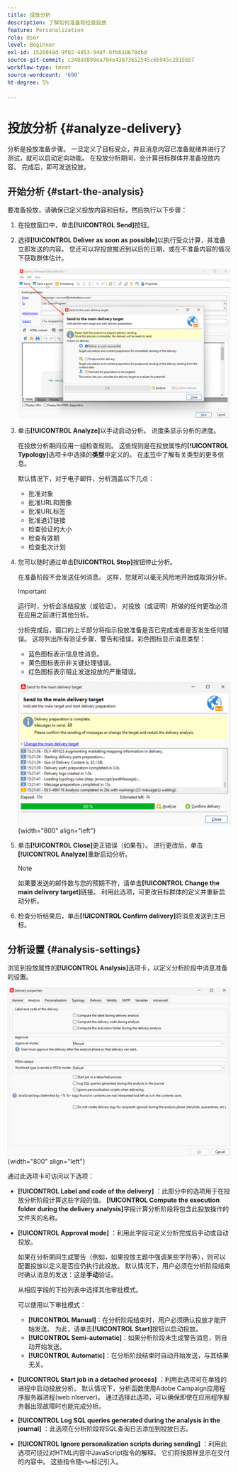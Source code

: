 ```yaml
---
title: 投放分析
description: 了解如何准备和检查投放
feature: Personalization
role: User
level: Beginner
exl-id: 1526048d-9f02-4853-948f-8fb618670dbd
source-git-commit: c248dd899ea704e43873652545c6b945c2915b57
workflow-type: tm+mt
source-wordcount: '690'
ht-degree: 5%

---
```


# 投放分析 {#analyze-delivery}

分析是投放准备步骤。 一旦定义了目标受众，并且消息内容已准备就绪并进行了测试，就可以启动定向功能。 在投放分析期间，会计算目标群体并准备投放内容。 完成后，即可发送投放。

## 开始分析 {#start-the-analysis}

要准备投放，请确保已定义投放内容和目标，然后执行以下步骤：

1. 在投放窗口中，单击&#x200B;**[!UICONTROL Send]**&#x200B;按钮。
1. 选择&#x200B;**[!UICONTROL Deliver as soon as possible]**&#x200B;以执行受众计算，并准备立即发送的内容。 您还可以将投放推迟到以后的日期，或在不准备内容的情况下获取群体估计。

   ![](assets/delivery-analysis-start.png)

1. 单击&#x200B;**[!UICONTROL Analyze]**&#x200B;以手动启动分析。 进度条显示分析的进度。

   在投放分析期间应用一组检查规则。 这些规则是在投放属性的&#x200B;**[!UICONTROL Typology]**&#x200B;选项卡中选择的&#x200B;**类型**&#x200B;中定义的。 在[本节](../../automation/campaign-opt/campaign-typologies.md)中了解有关类型的更多信息。

   默认情况下，对于电子邮件，分析涵盖以下几点：

   * 批准对象
   * 批准URL和图像
   * 批准URL标签
   * 批准退订链接
   * 检查验证的大小
   * 检查有效期
   * 检查批次计划


1. 您可以随时通过单击&#x200B;**[!UICONTROL Stop]**&#x200B;按钮停止分析。

   在准备阶段不会发送任何消息。 这样，您就可以毫无风险地开始或取消分析。

   >[!IMPORTANT]
   >
   >运行时，分析会冻结投放（或验证）。 对投放（或证明）所做的任何更改必须在应用之前进行其他分析。

   分析完成后，窗口的上半部分将指示投放准备是否已完成或者是否发生任何错误。 这将列出所有验证步骤、警告和错误。彩色图标显示消息类型：

   * 蓝色图标表示信息性消息。
   * 黄色图标表示非关键处理错误。
   * 红色图标表示阻止发送投放的严重错误。

   ![](assets/delivery-analysis-results.png){width="800" align="left"}

1. 单击&#x200B;**[!UICONTROL Close]**&#x200B;更正错误（如果有）。 进行更改后，单击&#x200B;**[!UICONTROL Analyze]**&#x200B;重新启动分析。

   >[!NOTE]
   >
   >如果要发送的邮件数与您的预期不符，请单击&#x200B;**[!UICONTROL Change the main delivery target]**&#x200B;链接。 利用此选项，可更改目标群体的定义并重新启动分析。
   >

1. 检查分析结果后，单击&#x200B;**[!UICONTROL Confirm delivery]**&#x200B;将消息发送到主目标。


## 分析设置 {#analysis-settings}

浏览到投放属性的&#x200B;**[!UICONTROL Analysis]**&#x200B;选项卡，以定义分析阶段中消息准备的设置。

![](assets/delivery-properties-analysis-tab.png){width="800" align="left"}

通过此选项卡可访问以下选项：

* **[!UICONTROL Label and code of the delivery]** ：此部分中的选项用于在投放分析阶段计算这些字段的值。 **[!UICONTROL Compute the execution folder during the delivery analysis]**&#x200B;字段计算分析阶段将包含此投放操作的文件夹的名称。

* **[!UICONTROL Approval mode]** ：利用此字段可定义分析完成后手动或自动投放。

  如果在分析期间生成警告（例如，如果投放主题中强调某些字符等），则可以配置投放以定义是否应仍执行此投放。 默认情况下，用户必须在分析阶段结束时确认消息的发送：这是&#x200B;**手动**&#x200B;验证。

  从相应字段的下拉列表中选择其他审批模式。

  可以使用以下审批模式：

   * **[!UICONTROL Manual]**：在分析阶段结束时，用户必须确认投放才能开始发送。 为此，请单击&#x200B;**[!UICONTROL Start]**&#x200B;按钮以启动投放。
   * **[!UICONTROL Semi-automatic]**：如果分析阶段未生成警告消息，则自动开始发送。
   * **[!UICONTROL Automatic]**：在分析阶段结束时自动开始发送，与其结果无关。

* **[!UICONTROL Start job in a detached process]** ：利用此选项可在单独的进程中启动投放分析。 默认情况下，分析函数使用Adobe Campaign应用程序服务器进程(web nlserver)。 通过选择此选项，可以确保即使在应用程序服务器出现故障时也能完成分析。
* **[!UICONTROL Log SQL queries generated during the analysis in the journal]** ：此选项在分析阶段将SQL查询日志添加到投放日志。
* **[!UICONTROL Ignore personalization scripts during sending]** ：利用此选项可绕过对HTML内容中JavaScript指令的解释。 它们将按原样显示在交付的内容中。 这些指令随`<%=`标记引入。

